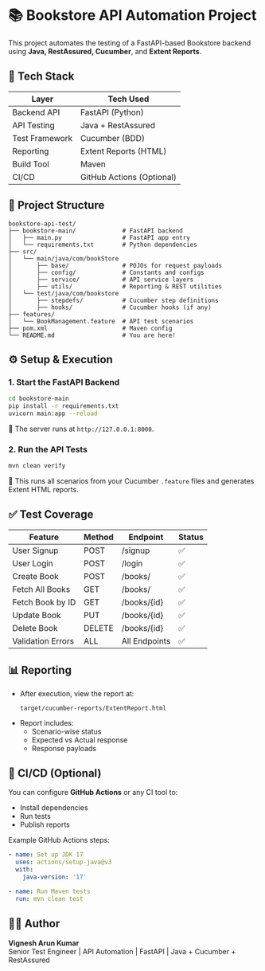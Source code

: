 # 📚 Bookstore API Automation Project

This project automates the testing of a FastAPI-based Bookstore backend using **Java, RestAssured, Cucumber**, and **Extent Reports**.

## 🚀 Tech Stack

| Layer             | Tech Used                  |
|------------------|----------------------------|
| Backend API      | FastAPI (Python)           |
| API Testing      | Java + RestAssured         |
| Test Framework   | Cucumber (BDD)             |
| Reporting        | Extent Reports (HTML)      |
| Build Tool       | Maven                      |
| CI/CD            | GitHub Actions (Optional)  |

## 📁 Project Structure

```
bookstore-api-test/
├── bookstore-main/             # FastAPI backend
│   ├── main.py                 # FastAPI app entry
│   └── requirements.txt        # Python dependencies
├── src/
│   └── main/java/com/bookStore
│       ├── base/               # POJOs for request payloads
│       ├── config/             # Constants and configs
│       ├── service/            # API service layers
│       ├── utils/              # Reporting & REST utilities
│   └── test/java/com/bookstore
│       ├── stepdefs/           # Cucumber step definitions
│       ├── hooks/              # Cucumber hooks (if any)
├── features/
│   └── BookManagement.feature  # API test scenarios
├── pom.xml                     # Maven config
└── README.md                   # You are here!
```

## ⚙️ Setup & Execution

### 1. Start the FastAPI Backend

```bash
cd bookstore-main
pip install -r requirements.txt
uvicorn main:app --reload
```

📌 The server runs at `http://127.0.0.1:8000`.

### 2. Run the API Tests

```bash
mvn clean verify
```

🧪 This runs all scenarios from your Cucumber `.feature` files and generates Extent HTML reports.

## ✅ Test Coverage

| Feature           | Method | Endpoint         | Status |
|------------------|--------|------------------|--------|
| User Signup       | POST   | /signup          | ✅     |
| User Login        | POST   | /login           | ✅     |
| Create Book       | POST   | /books/          | ✅     |
| Fetch All Books   | GET    | /books/          | ✅     |
| Fetch Book by ID  | GET    | /books/{id}      | ✅     |
| Update Book       | PUT    | /books/{id}      | ✅     |
| Delete Book       | DELETE | /books/{id}      | ✅     |
| Validation Errors | ALL    | All Endpoints    | ✅     |

## 📊 Reporting

- After execution, view the report at:
  ```
  target/cucumber-reports/ExtentReport.html
  ```
- Report includes:
  - Scenario-wise status
  - Expected vs Actual response
  - Response payloads

## 🔁 CI/CD (Optional)

You can configure **GitHub Actions** or any CI tool to:
- Install dependencies
- Run tests
- Publish reports

Example GitHub Actions steps:
```yaml
- name: Set up JDK 17
  uses: actions/setup-java@v3
  with:
    java-version: '17'

- name: Run Maven tests
  run: mvn clean test
```

## 👨‍💻 Author

**Vignesh Arun Kumar**  
Senior Test Engineer | API Automation | FastAPI | Java + Cucumber + RestAssured
